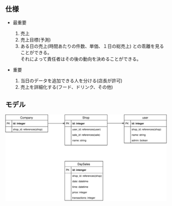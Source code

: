## 仕様
* 最重要
  1. 売上
  2. 売上目標(予測)
  3. ある日の売上(時間あたりの件数、単価、１日の総売上) 
との乖離を見ることができる。  
それによって責任者はその後の動向を決めることができる。

* 重要  
  1. 当日のデータを追加できる人を分ける(店長が許可)
  2. 売上を詳細化する(フード、ドリンク、その他)

## モデル
![](sales.drawio.svg)